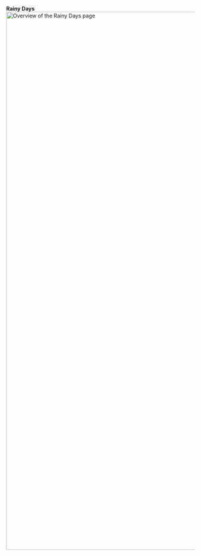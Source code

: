 **Rainy Days**
<a href="https://gustavboe.github.io/html-css-ca-GustavBoe/">
<img width="1440" alt="Overview of the Rainy Days page" src="https://github.com/user-attachments/assets/c4eb6f74-406f-4da9-b35d-612a8fe9c1f3" />
</a>
